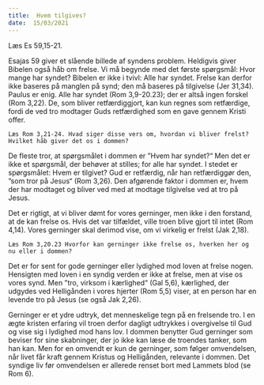 ```yaml
---
title:  Hvem tilgives?
date:  15/03/2021
---
```


Læs Es 59,15-21.

Esajas 59 giver et slående billede af syndens problem. Heldigvis giver Bibelen også håb om frelse. Vi må begynde med det første spørgsmål: Hvor mange har syndet? Bibelen er ikke i tvivl: Alle har syndet. Frelse kan derfor ikke baseres på manglen på synd; den må baseres på tilgivelse (Jer 31,34). Paulus er enig. Alle har syndet (Rom 3,9-20.23); der er altså ingen forskel (Rom 3,22). De, som bliver retfærdiggjort, kan kun regnes som retfærdige, fordi de ved tro modtager Guds retfærdighed som en gave gennem Kristi offer.

`Læs Rom 3,21-24. Hvad siger disse vers om, hvordan vi bliver frelst? Hvilket håb giver det os i dommen?`

De fleste tror, at spørgsmålet i dommen er ”Hvem har syndet?“ Men det er ikke et spørgsmål, der behøver at stilles; for alle har syndet. I stedet er spørgsmålet: Hvem er tilgivet? Gud er retfærdig, når han retfærdiggør den, ”som tror på Jesus“ (Rom 3,26). Den afgørende faktor i dommen er, hvem der har modtaget og bliver ved med at modtage tilgivelse ved at tro på Jesus.

Det er rigtigt, at vi bliver dømt for vores gerninger, men ikke i den forstand, at de kan frelse os. Hvis det var tilfældet, ville troen blive gjort til intet (Rom 4,14). Vores gerninger skal derimod vise, om vi virkelig er frelst (Jak 2,18).

`Læs Rom 3,20.23 Hvorfor kan gerninger ikke frelse os, hverken her og nu eller i dommen?`

Det er for sent for gode gerninger eller lydighed mod loven at frelse nogen. Hensigten med loven i en syndig verden er ikke at frelse, men at vise os vores synd. Men ”tro, virksom i kærlighed“ (Gal 5,6), kærlighed, der udgydes ved Helligånden i vores hjerter (Rom 5,5) viser, at en person har en levende tro på Jesus (se også Jak 2,26).

Gerninger er et ydre udtryk, det menneskelige tegn på en frelsende tro. I en ægte kristen erfaring vil troen derfor dagligt udtrykkes i overgivelse til Gud og vise sig i lydighed mod hans lov. I dommen benytter Gud gerninger som beviser for sine skabninger, der jo ikke kan læse de troendes tanker, som han kan. Men for en omvendt er kun de gerninger, som følger omvendelsen, når livet får kraft gennem Kristus og Helligånden, relevante i dommen. Det syndige liv før omvendelsen er allerede renset bort med Lammets blod (se Rom 6).